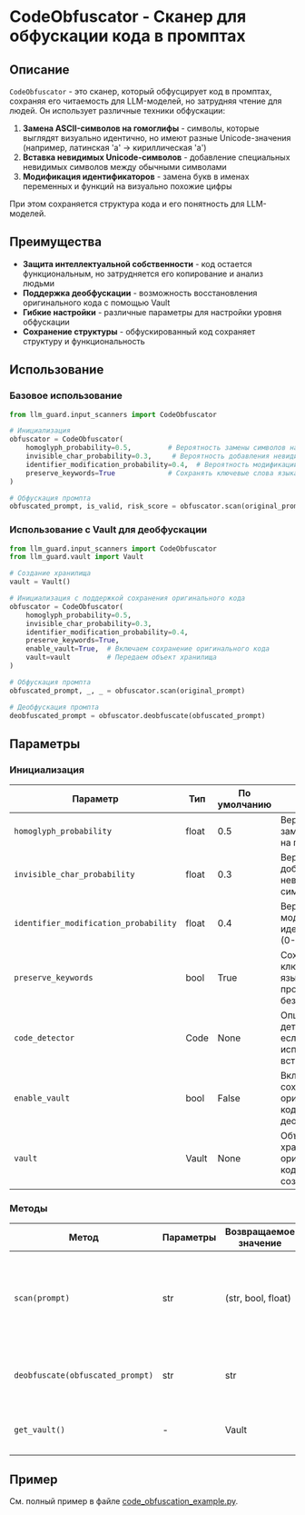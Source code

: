 # CodeObfuscator - Сканер для обфускации кода в промптах

## Описание

`CodeObfuscator` - это сканер, который обфусцирует код в промптах, сохраняя его читаемость для LLM-моделей, но затрудняя чтение для людей. Он использует различные техники обфускации:

1. **Замена ASCII-символов на гомоглифы** - символы, которые выглядят визуально идентично, но имеют разные Unicode-значения (например, латинская 'a' → кириллическая 'а')
2. **Вставка невидимых Unicode-символов** - добавление специальных невидимых символов между обычными символами
3. **Модификация идентификаторов** - замена букв в именах переменных и функций на визуально похожие цифры

При этом сохраняется структура кода и его понятность для LLM-моделей.

## Преимущества

- **Защита интеллектуальной собственности** - код остается функциональным, но затрудняется его копирование и анализ людьми
- **Поддержка деобфускации** - возможность восстановления оригинального кода с помощью Vault
- **Гибкие настройки** - различные параметры для настройки уровня обфускации
- **Сохранение структуры** - обфускированный код сохраняет структуру и функциональность

## Использование

### Базовое использование

```python
from llm_guard.input_scanners import CodeObfuscator

# Инициализация
obfuscator = CodeObfuscator(
    homoglyph_probability=0.5,         # Вероятность замены символов на гомоглифы
    invisible_char_probability=0.3,     # Вероятность добавления невидимых символов
    identifier_modification_probability=0.4,  # Вероятность модификации идентификаторов
    preserve_keywords=True             # Сохранять ключевые слова языка без изменений
)

# Обфускация промпта
obfuscated_prompt, is_valid, risk_score = obfuscator.scan(original_prompt)
```

### Использование с Vault для деобфускации

```python
from llm_guard.input_scanners import CodeObfuscator
from llm_guard.vault import Vault

# Создание хранилища
vault = Vault()

# Инициализация с поддержкой сохранения оригинального кода
obfuscator = CodeObfuscator(
    homoglyph_probability=0.5,
    invisible_char_probability=0.3,
    identifier_modification_probability=0.4,
    preserve_keywords=True,
    enable_vault=True,  # Включаем сохранение оригинального кода
    vault=vault         # Передаем объект хранилища
)

# Обфускация промпта
obfuscated_prompt, _, _ = obfuscator.scan(original_prompt)

# Деобфускация промпта
deobfuscated_prompt = obfuscator.deobfuscate(obfuscated_prompt)
```

## Параметры

### Инициализация

| Параметр | Тип | По умолчанию | Описание |
|----------|-----|--------------|----------|
| `homoglyph_probability` | float | 0.5 | Вероятность замены символа на гомоглиф (0-1) |
| `invisible_char_probability` | float | 0.3 | Вероятность добавления невидимого символа (0-1) |
| `identifier_modification_probability` | float | 0.4 | Вероятность модификации идентификаторов (0-1) |
| `preserve_keywords` | bool | True | Сохранять ли ключевые слова языков программирования без изменений |
| `code_detector` | Code | None | Опциональный детектор кода, если None - будет использован встроенный Code |
| `enable_vault` | bool | False | Включить сохранение оригинального кода для деобфускации |
| `vault` | Vault | None | Объект Vault для хранения оригинального кода, если None - создается новый |

### Методы

| Метод | Параметры | Возвращаемое значение | Описание |
|-------|-----------|----------------------|----------|
| `scan(prompt)` | str | (str, bool, float) | Обфусцирует код в промпте. Возвращает обфусцированный промпт, всегда True (так как это не фильтр), и 0.0 (риск) |
| `deobfuscate(obfuscated_prompt)` | str | str | Деобфусцирует промпт, восстанавливая оригинальный код из Vault |
| `get_vault()` | - | Vault | Возвращает объект Vault с сохраненными парами |

## Пример

См. полный пример в файле [code_obfuscation_example.py](code_obfuscation_example.py). 